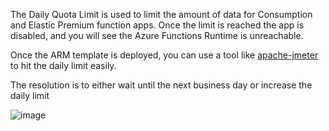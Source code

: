 The Daily Quota Limit is used to limit the amount of data for Consumption and Elastic Premium function apps. Once the limit is reached the app is disabled, and you will see the Azure Functions Runtime is unreachable. 

Once the ARM template is deployed, you can use a tool like [apache-jmeter](https://jmeter.apache.org/) to hit the daily limit easily. 

The resolution is to either wait until the next business day or increase the daily limit

![image](https://github.com/VinnyBonner/AzureFunctionsRuntimeIsUnreachable/assets/92878154/ee57e56a-fa5c-416c-9a80-756ffb6db38d)
